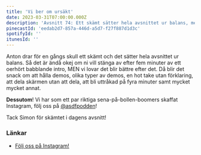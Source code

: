 ```yaml
---
title: 'Vi ber om ursäkt'
date: 2023-03-31T07:00:00.000Z
description: 'Avsnitt 74: Ett skämt sätter hela avsnittet ur balans, men sen blir det snack om demos, heta tagningar, att bli uttråkad på fyra minuter och mycket annat.'
pinecastId: 'eedab2d7-857a-446d-a5d7-f27f887d1d3c'
spotifyId: ''
itunesId: ''
---
```


Anton drar för en gångs skull ett skämt och det sätter hela avsnittet ur balans. Så det är ändå okej om ni vill stänga av efter fem minuter av ett oerhört babblande intro, MEN vi lovar det blir bättre efter det. Då blir det snack om att hålla demos, olika typer av demos, en hot take utan förklaring, att dela skärmen utan att dela, att bli uttråkad på fyra minuter samt mycket mycket annat.

**Dessutom**! Vi har som ett par riktiga sena-på-bollen-boomers skaffat Instagram, följ oss på [@asdfpodden](https://www.instagram.com/asdfpodden/)!

Tack Simon för skämtet i dagens avsnitt!

### Länkar

- [Följ oss på Instagram!](https://www.instagram.com/asdfpodden/)
